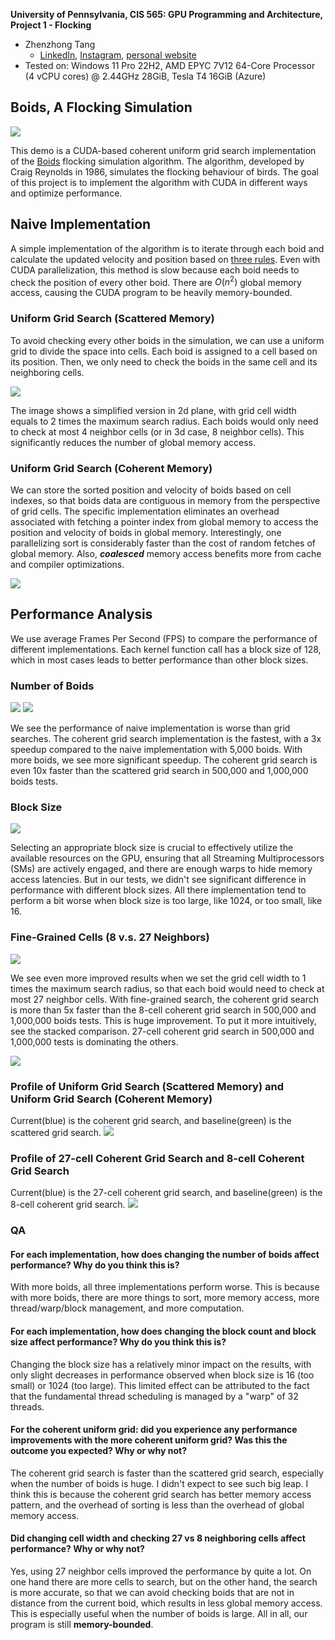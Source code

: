 **University of Pennsylvania, CIS 565: GPU Programming and Architecture,
Project 1 - Flocking**

* Zhenzhong Tang
  * [LinkedIn](https://www.linkedin.com/in/zhenzhong-anthony-tang-82334a210), [Instagram](https://instagram.com/toytag12), [personal website](https://toytag.net/)
* Tested on: Windows 11 Pro 22H2, AMD EPYC 7V12 64-Core Processor (4 vCPU cores) @ 2.44GHz 28GiB, Tesla T4 16GiB (Azure)

## Boids, A Flocking Simulation

![](images/demo.gif)

This demo is a CUDA-based coherent uniform grid search implementation of the [Boids](https://en.wikipedia.org/wiki/Boids) flocking simulation algorithm. The algorithm, developed by Craig Reynolds in 1986, simulates the flocking behaviour of birds. The goal of this project is to implement the algorithm with CUDA in different ways and optimize performance.


## Naive Implementation

A simple implementation of the algorithm is to iterate through each boid and calculate the updated velocity and position based on [three rules](http://www.vergenet.net/~conrad/boids/pseudocode.html). Even with CUDA parallelization, this method is slow because each boid needs to check the position of every other boid. There are $O(n^2)$ global memory access, causing the CUDA program to be heavily memory-bounded.


### Uniform Grid Search (Scattered Memory)

To avoid checking every other boids in the simulation, we can use a uniform grid to divide the space into cells. Each boid is assigned to a cell based on its position. Then, we only need to check the boids in the same cell and its neighboring cells.

![](images/Boids%20Ugrid%20neighbor%20search%20shown.png)

The image shows a simplified version in 2d plane, with grid cell width equals to 2 times the maximum search radius. Each boids would only need to check at most 4 neighbor cells (or in 3d case, 8 neighbor cells). This significantly reduces the number of global memory access.


### Uniform Grid Search (Coherent Memory)

We can store the sorted position and velocity of boids based on cell indexes, so that boids data are contiguous in memory from the perspective of grid cells. The specific implementation eliminates an overhead associated with fetching a pointer index from global memory to access the position and velocity of boids in global memory. Interestingly, one parallelizing sort is considerably faster than the cost of random fetches of global memory. Also, ***coalesced*** memory access benefits more from cache and compiler optimizations.

![](images/Coherent%20Boids%20in%20Mem.png)

## Performance Analysis

We use average Frames Per Second (FPS) to compare the performance of different implementations. Each kernel function call has a block size of 128, which in most cases leads to better performance than other block sizes.

### Number of Boids

![](images/FPS%20with%20Visualization%20ON.svg)
![](images/FPS%20with%20Visualization%20OFF.svg)

We see the performance of naive implementation is worse than grid searches. The coherent grid search implementation is the fastest, with a 3x speedup compared to the naive implementation with 5,000 boids. With more boids, we see more significant speedup. The coherent grid search is even 10x faster than the scattered grid search in 500,000 and 1,000,000 boids tests.

### Block Size

![](images/FPS%20with%205,000%20Boids%20and%20Visualization%20OFF.svg)

Selecting an appropriate block size is crucial to effectively utilize the available resources on the GPU, ensuring that all Streaming Multiprocessors (SMs) are actively engaged, and there are enough warps to hide memory access latencies. But in our tests, we didn't see significant difference in performance with different block sizes. All there implementation tend to perform a bit worse when block size is too large, like 1024, or too small, like 16.

### Fine-Grained Cells (8 v.s. 27 Neighbors)

![](images/FPS%20with%20Visualization%20OFF,%208%20Grids%20v.s.%2027%20Grids%20Search.svg)

We see even more improved results when we set the grid cell width to 1 times the maximum search radius, so that each boid would need to check at most 27 neighbor cells. With fine-grained search, the coherent grid search is more than 5x faster than the 8-cell coherent grid search in 500,000 and 1,000,000 boids tests. This is huge improvement. To put it more intuitively, see the stacked comparison. 27-cell coherent grid search in 500,000 and 1,000,000 tests is dominating the others.

![](images/FPS%20with%20Visualization%20OFF,%208%20Grids%20v.s.%2027%20Grids%20Search,%20Stacked.svg)

### Profile of Uniform Grid Search (Scattered Memory) and Uniform Grid Search (Coherent Memory)

Current(blue) is the coherent grid search, and baseline(green) is the scattered grid search.
![](images/scattered-coherent.png)

### Profile of 27-cell Coherent Grid Search and 8-cell Coherent Grid Search

Current(blue) is the 27-cell coherent grid search, and baseline(green) is the 8-cell coherent grid search.
![](images/coherent-8-27.png)

### QA

#### For each implementation, how does changing the number of boids affect performance? Why do you think this is?

With more boids, all three implementations perform worse. This is because with more boids, there are more things to sort, more memory access, more thread/warp/block management, and more computation.

#### For each implementation, how does changing the block count and block size affect performance? Why do you think this is?

Changing the block size has a relatively minor impact on the results, with only slight decreases in performance observed when block size is 16 (too small) or 1024 (too large). This limited effect can be attributed to the fact that the fundamental thread scheduling is managed by a "warp" of 32 threads.

#### For the coherent uniform grid: did you experience any performance improvements with the more coherent uniform grid? Was this the outcome you expected? Why or why not?

The coherent grid search is faster than the scattered grid search, especially when the number of boids is huge. I didn't expect to see such big leap. I think this is because the coherent grid search has better memory access pattern, and the overhead of sorting is less than the overhead of global memory access.

#### Did changing cell width and checking 27 vs 8 neighboring cells affect performance? Why or why not?

Yes, using 27 neighbor cells improved the performance by quite a lot. On one hand there are more cells to search, but on the other hand, the search is more accurate, so that we can avoid checking boids that are not in distance from the current boid, which results in less global memory access. This is especially useful when the number of boids is large. All in all, our program is still **memory-bounded**.
